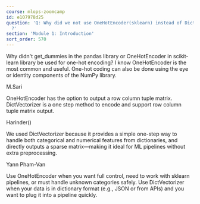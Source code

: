 ```yaml
---
course: mlops-zoomcamp
id: e107978d25
question: 'Q: Why did we not use OneHotEncoder(sklearn) instead of DictVectorizer
  ?'
section: 'Module 1: Introduction'
sort_order: 570
---
```


Why didn't get_dummies in the pandas library or OneHotEncoder in scikit-learn library be used for one-hot encoding? I know OneHotEncoder is the most common and useful. One-hot coding can also be done using the eye or identity components of the NumPy library.

M.Sari

OneHotEncoder has the option to output a row column tuple matrix. DictVectorizer is a one step method to encode and support row column tuple matrix output.

Harinder()

We used DictVectorizer because it provides a simple one-step way to handle both categorical and numerical features from dictionaries, and directly outputs a sparse matrix—making it ideal for ML pipelines without extra preprocessing.

Yann Pham-Van

Use OneHotEncoder when you want full control, need to work with sklearn pipelines, or must handle unknown categories safely. Use DictVectorizer when your data is in dictionary format (e.g., JSON or from APIs) and you want to plug it into a pipeline quickly.

